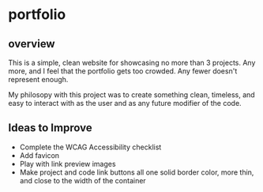 # portfolio
## overview

This is a simple, clean website for showcasing no more than 3 projects. Any more, and I feel that the portfolio gets too crowded. Any fewer doesn't represent enough.

My philosopy with this project was to create something clean, timeless, and easy to interact with as the user and as any future modifier of the code.

## Ideas to Improve
- Complete the WCAG Accessibility checklist
- Add favicon
- Play with link preview images
- Make project and code link buttons all one solid border color, more thin, and close to the width of the container
